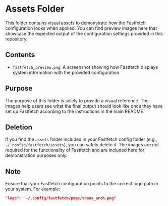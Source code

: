 # Assets Folder

This folder contains visual assets to demonstrate how the Fastfetch configuration looks when applied. You can find preview images here that showcase the expected output of the configuration settings provided in this repository.

## Contents

- `fastfetch_preview.png`: A screenshot showing how Fastfetch displays system information with the provided configuration.

## Purpose

The purpose of this folder is solely to provide a visual reference. The images help users see what the final output should look like once they have set up Fastfetch according to the instructions in the main README.

## Deletion

If you find the `assets` folder included in your Fastfetch config folder (e.g., `~/.config/fastfetch/assets`), you can safely delete it. The images are not required for the functionality of Fastfetch and are included here for demonstration purposes only.

## Note

Ensure that your Fastfetch configuration points to the correct logo path in your system. For example:

```json
"logo": "~/.config/fastfetch/pngs/trans_arch.png"